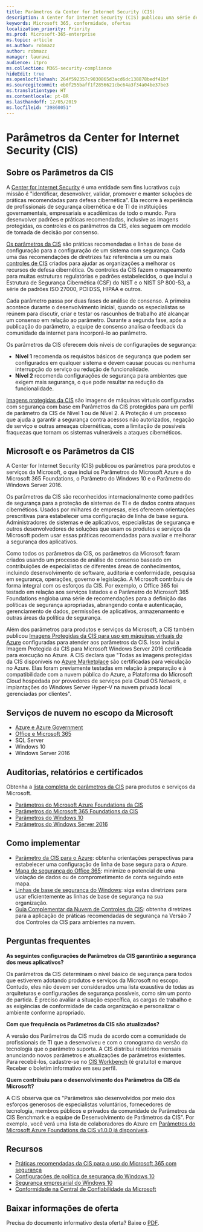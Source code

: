```yaml
---
title: Parâmetros da Center for Internet Security (CIS)
description: A Center for Internet Security (CIS) publicou uma série de parâmetros para produtos e serviços da Microsoft
keywords: Microsoft 365, conformidade, ofertas
localization_priority: Priority
ms.prod: Microsoft-365-enterprise
ms.topic: article
ms.author: robmazz
author: robmazz
manager: laurawi
audience: itpro
ms.collection: M365-security-compliance
hideEdit: true
ms.openlocfilehash: 264f592357c9030865d3acd6dc138878bedf41bf
ms.sourcegitcommit: eb0f255baff1f2856621cbc64a3f34a04be37be3
ms.translationtype: HT
ms.contentlocale: pt-BR
ms.lasthandoff: 12/05/2019
ms.locfileid: "39860051"
---
```

# <a name="center-for-internet-security-cis-benchmarks"></a>Parâmetros da Center for Internet Security (CIS)

## <a name="about-cis-benchmarks"></a>Sobre os Parâmetros da CIS

A [Center for Internet Security](https://www.cisecurity.org/) é uma entidade sem fins lucrativos cuja missão é "identificar, desenvolver, validar, promover e manter soluções de práticas recomendadas para defesa cibernética". Ela recorre à experiência de profissionais de segurança cibernética e de TI de instituições governamentais, empresariais e acadêmicas de todo o mundo. Para desenvolver padrões e práticas recomendadas, inclusive as imagens protegidas, os controles e os parâmetros da CIS, eles seguem om modelo de tomada de decisão por consenso.  
  
[Os parâmetros da CIS](https://www.cisecurity.org/cis-benchmarks/) são práticas recomendadas e linhas de base de configuração para a configuração de um sistema com segurança. Cada uma das recomendações de diretrizes faz referência a um ou mais [controles de CIS](https://www.cisecurity.org/controls/) criados para ajudar as organizações a melhorar os recursos de defesa cibernética. Os controles da CIS fazem o mapeamento para muitas estruturas regulatórias e padrões estabelecidos, o que inclui a Estrutura de Segurança Cibernética (CSF) do NIST e o NIST SP 800-53, a série de padrões ISO 27000, PCI DSS, HIPAA e outros.  
  
Cada parâmetro passa por duas fases de análise de consenso. A primeira acontece durante o desenvolvimento inicial, quando os especialistas se reúnem para discutir, criar e testar os rascunhos de trabalho até alcançar um consenso em relação ao parâmetro. Durante a segunda fase, após a publicação do parâmetro, a equipe de consenso analisa o feedback da comunidade da internet para incorporá-lo ao parâmetro.  
  
Os parâmetros da CIS oferecem dois níveis de configurações de segurança:

- **Nível 1** recomenda os requisitos básicos de segurança que podem ser configurados em qualquer sistema e devem causar poucas ou nenhuma interrupção do serviço ou redução de funcionalidade.
- **Nível 2** recomenda configurações de segurança para ambientes que exigem mais segurança, o que pode resultar na redução da funcionalidade.

[Imagens protegidas da CIS](https://www.cisecurity.org/blog/cis-hardened-images-now-in-microsoft-azure-marketplace/) são imagens de máquinas virtuais configuradas com segurança com base em Parâmetros da CIS protegidos para um perfil de parâmetro da CIS de Nível 1 ou de Nível 2. A Proteção é um processo que ajuda a garantir a segurança contra acessos não autorizados, negação de serviço e outras ameaças cibernéticas, com a limitação de possíveis fraquezas que tornam os sistemas vulneráveis a ataques cibernéticos.

## <a name="microsoft-and-the-cis-benchmarks"></a>Microsoft e os Parâmetros da CIS

A Center for Internet Security (CIS) publicou os parâmetros para produtos e serviços da Microsoft, o que inclui os Parâmetros do Microsoft Azure e do Microsoft 365 Foundations, o Parâmetro do Windows 10 e o Parâmetro do Windows Server 2016.  
  
Os parâmetros da CIS são reconhecidos internacionalmente como padrões de segurança para a proteção de sistemas de TI e de dados contra ataques cibernéticos. Usados por milhares de empresas, eles oferecem orientações prescritivas para estabelecer uma configuração de linha de base segura. Administradores de sistemas e de aplicativos, especialistas de segurança e outros desenvolvedores de soluções que usam os produtos e serviços da Microsoft podem usar essas práticas recomendadas para avaliar e melhorar a segurança dos aplicativos.  
  
Como todos os parâmetros da CIS, os parâmetros da Microsoft foram criados usando um processo de análise de consenso baseado em contribuições de especialistas de diferentes áreas de conhecimentos, incluindo desenvolvimento de software, auditoria e conformidade, pesquisa em segurança, operações, governo e legislação. A Microsoft contribuiu de forma integral com os esforços da CIS. Por exemplo, o Office 365 foi testado em relação aos serviços listados e o Parâmetro do Microsoft 365 Foundations engloba uma série de recomendações para a definição das políticas de segurança apropriadas, abrangendo conta e autenticação, gerenciamento de dados, permissões de aplicativos, armazenamento e outras áreas da política de segurança.  
  
Além dos parâmetros para produtos e serviços da Microsoft, a CIS também publicou [Imagens Protegidas da CIS para uso em máquinas virtuais do Azure](https://www.cisecurity.org/blog/cis-hardened-images-now-in-microsoft-azure-marketplace/) configuradas para atender aos parâmetros da CIS. Isso inclui a Imagem Protegida da CIS para Microsoft Windows Server 2016 certificada para execução no Azure. A CIS declara que "Todas as imagens protegidas da CIS disponíveis no [Azure Marketplace](https://azuremarketplace.microsoft.com/marketplace/apps?search=center%20for%20internet%20security) são certificadas para veiculação no Azure. Elas foram previamente testadas em relação à preparação e à compatibilidade com a nuvem pública do Azure, a Plataforma do Microsoft Cloud hospedada por provedores de serviços pela Cloud OS Network, e implantações do Windows Server Hyper-V na nuvem privada local gerenciadas por clientes".

## <a name="microsoft-in-scope-cloud-services"></a>Serviços de nuvem no escopo da Microsoft

- [Azure e Azure Government](https://aka.ms/AzureCompliance)
- [Office e Microsoft 365](https://aka.ms/o365-compliance-framework)
- SQL Server
- Windows 10
- Windows Server 2016

## <a name="audits-reports-and-certificates"></a>Auditorias, relatórios e certificados

Obtenha a [lista completa de parâmetros da CIS](https://www.cisecurity.org/cis-benchmarks/) para produtos e serviços da Microsoft.

- [Parâmetros do Microsoft Azure Foundations da CIS](https://www.cisecurity.org/benchmark/azure/)
- [Parâmetros do Microsoft 365 Foundations da CIS](https://www.cisecurity.org/benchmark/microsoft_office/)
- [Parâmetros do Windows 10](https://www.cisecurity.org/benchmark/microsoft_windows_desktop/)
- [Parâmetros do Windows Server 2016](https://www.cisecurity.org/benchmark/microsoft_windows_server/)

## <a name="how-to-implement"></a>Como implementar

- [Parâmetro da CIS para o Azure](https://azure.microsoft.com/mediahandler/files/resourcefiles/cis-microsoft-azure-foundations-security-benchmark/CIS_Microsoft_Azure_Foundations_Benchmark_v1.0.0.pdf): obtenha orientações perspectivas para estabelecer uma configuração de linha de base segura para o Azure.  
- [Mapa de segurança do Office 365](https://docs.microsoft.com/microsoft-365/security/office-365-security/security-roadmap): minimize o potencial de uma violação de dados ou de comprometimento de conta seguindo este mapa.
- [Linhas de base de segurança do Windows](https://docs.microsoft.com/windows/security/threat-protection/windows-security-baselines): siga estas diretrizes para usar eficientemente as linhas de base de segurança na sua organização.
- [Guia Complementar da Nuvem de Controles da CIS](https://www.cisecurity.org/white-papers/cis-controls-cloud-companion-guide/): obtenha diretrizes para a aplicação de práticas recomendadas de segurança na Versão 7 dos Controles da CIS para ambientes na nuvem.

## <a name="frequently-asked-questions"></a>Perguntas frequentes

**As seguintes configurações de Parâmetros da CIS garantirão a segurança dos meus aplicativos?**

Os parâmetros da CIS determinam o nível básico de segurança para todos que estiverem adotando produtos e serviços da Microsoft no escopo. Contudo, eles não devem ser considerados uma lista exaustiva de todas as arquiteturas e configurações de segurança possíveis, como sim um ponto de partida. É preciso avaliar a situação específica, as cargas de trabalho e as exigências de conformidade de cada organização e personalizar o ambiente conforme apropriado.

**Com que frequência os Parâmetros da CIS são atualizados?**

A versão dos Parâmetros da CIS muda de acordo com a comunidade de profissionais de TI que a desenvolveu e com o cronograma da versão da tecnologia que o parâmetro suporta. A CIS distribui relatórios mensais anunciando novos parâmetros e atualizações de parâmetros existentes. Para recebê-los, cadastre-se no [CIS Workbench](https://workbench.cisecurity.org/) (é gratuito) e marque Receber o boletim informativo em seu perfil.

**Quem contribuiu para o desenvolvimento dos Parâmetros da CIS da Microsoft?**

A CIS observa que os "Parâmetros são desenvolvidos por meio dos esforços generosos de especialistas voluntários, fornecedores de tecnologia, membros públicos e privados da comunidade de Parâmetros da CIS Benchmark e a equipe de Desenvolvimento de Parâmetros da CIS". Por exemplo, você verá uma lista de colaboradores do Azure em [Parâmetros do Microsoft Azure Foundations da CIS v1.0.0 já disponíveis](https://www.cisecurity.org/blog/cis-microsoft-azure-foundations-benchmark-v1-0-0-now-available/).

## <a name="resources"></a>Recursos

- [Práticas recomendadas da CIS para o uso do Microsoft 365 com segurança](https://www.microsoft.com/security/blog/2019/01/10/best-practices-for-securely-using-microsoft-365-the-cis-microsoft-365-foundations-benchmark-now-available/)
- [Configurações de política de segurança do Windows 10](https://docs.microsoft.com/windows/security/threat-protection/security-policy-settings/security-policy-settings)
- [Segurança empresarial do Windows 10](https://docs.microsoft.com/windows/security/index)
- [Conformidade na Central de Confiabilidade da Microsoft](https://www.microsoft.com/trust-center/compliance/compliance-overview)

## <a name="download-the-offering-backgrounder"></a>Baixar informações de oferta

Precisa do documento informativo desta oferta? Baixe o [PDF](https://download.microsoft.com/download/9/B/7/9B75D846-BDB9-41CB-86FF-F0ADFD15800B/CIS_Benchmarks-Compliance.pdf).
